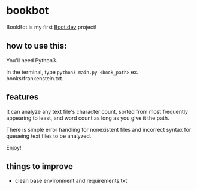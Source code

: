 # bookbot

BookBot is my first [Boot.dev](https://www.boot.dev) project!

## how to use this:

You'll need Python3.

In the terminal, type `python3 main.py <book_path>` ex. books/frankenstein.txt.

## features
It can analyze any text file's character count, sorted from most frequently appearing to least, and word count as long as you give it the path.

There is simple error handling for nonexistent files and incorrect syntax for queueing text files to be analyzed.

Enjoy!

## things to improve
- clean base environment and requirements.txt